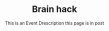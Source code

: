---
title: Brain hack
subtitle: This is an Event Drescription this page is in post
tags: [events]
---